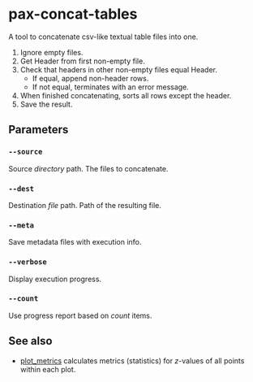 # pax-concat-tables

A tool to concatenate csv-like textual table files into one.

1. Ignore empty files.
2. Get Header from first non-empty file.
3. Check that headers in other non-empty files equal Header. 
	- If equal, append non-header rows. 
	- If not equal, terminates with an error message. 
4. When finished concatenating, sorts all rows except the header.
5. Save the result.


## Parameters

### `--source`
Source *directory* path. The files to concatenate.

### `--dest`
Destination *file* path. Path of the resulting file.

### `--meta`
Save metadata files with execution info.

### `--verbose`
Display execution progress.

### `--count`
Use progress report based on *count* items.


## See also

- [plot_metrics](pdal-plot_metrics.md) calculates metrics (statistics) for *z*-values of all points within each plot. 
